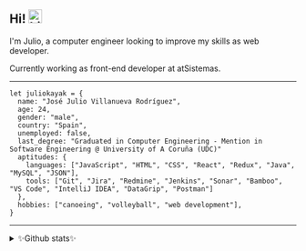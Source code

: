 ## Hi! <img src="https://user-images.githubusercontent.com/1303154/88677602-1635ba80-d120-11ea-84d8-d263ba5fc3c0.gif" width="24px" alt="hi">
I'm Julio, a computer engineer looking to improve my skills as web developer.

Currently working as front-end developer at atSistemas.
***
```
let juliokayak = {
  name: "José Julio Villanueva Rodríguez",
  age: 24,
  gender: "male",
  country: "Spain",
  unemployed: false,
  last_degree: "Graduated in Computer Engineering - Mention in Software Engineering @ University of A Coruña (UDC)"
  aptitudes: {
    languages: ["JavaScript", "HTML", "CSS", "React", "Redux", "Java", "MySQL", "JSON"],
    tools: ["Git", "Jira", "Redmine", "Jenkins", "Sonar", "Bamboo", "VS Code", "IntelliJ IDEA", "DataGrip", "Postman"]
  },
  hobbies: ["canoeing", "volleyball", "web development"],
}
```
***
<details>
<summary>✨Github stats✨ </summary>
<br />

![JulioKayak's github stats](https://github-readme-stats.vercel.app/api?username=juliokayak&count_private=true&show_icons=true&theme=cobalt)

###### (pls don't laught at me, im starting😜)
</details>
